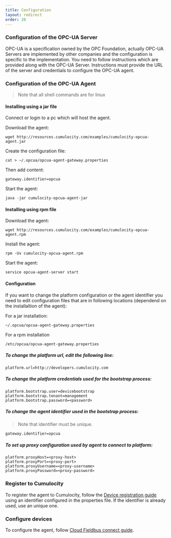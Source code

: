```yaml
---
title: Configuration
layout: redirect
order: 20
---
```


### Configuration of the OPC-UA Server
OPC-UA is a specification owned by the OPC Foundation, actually OPC-UA Servers are implemented by other companies and the configuration is specific to the implementation. 
You need to follow instructions which are provided along with the OPC-UA Server. 
Instructions must provide the URL of the server and credentials to configure the OPC-UA agent.

### Configuration of the OPC-UA Agent
> Note that all shell commands are for linux

#### Installing using a jar file
Connect or login to a pc which will host the agent. 

Download the agent:

    wget http://resources.cumulocity.com/examples/cumulocity-opcua-agent.jar

Create the configuration file:

    cat > ~/.opcua/opcua-agent-gateway.properties
    
Then add content:

    gateway.identifier=opcua

Start the agent:

    java -jar cumulocity-opcua-agent-jar

#### Installing using rpm file

Download the agent:

    wget http://resources.cumulocity.com/examples/cumulocity-opcua-agent.rpm

Install the agent:

    rpm -Uv cumulocity-opcua-agent.rpm

Start the agent:

    service opcua-agent-server start
    
#### Configuration
If you want to change the platform configuration or the agent identifier you need to edit configuration files that are in following locations (dependend on the installaltion of the agent):

For a jar installation:
    
    ~/.opcua/opcua-agent-gateway.properties

For a rpm installation

    /etc/opcua/opcua-agent-gateway.properties

##### To change the platform url, edit the following line:

    platform.url=http://developers.cumulocity.com
    
##### To change the platform credentials used for the bootstrap process:

    platform.bootstrap.user=devicebootstrap
    platform.bootstrap.tenant=management
    platform.bootstrap.password=<password>

##### To change the agent identifier used in the bootstrap process:

> Note that identifier must be unique.

    gateway.identifier=opcua
    
##### To set up proxy configuration used by agent to connect to platform:

    platform.proxyHost=<proxy-host>
    platform.proxyPort=<proxy-port>
    platform.proxyUsername=<proxy-username>
    platform.proxyPassword=<proxy-password>

### Register to Cumulocity
To register the agent to Cumulocity, follow the [Device registration guide](/guides/users-guide/device-management/#device-registration) using an identifier configured in the properties file. 
If the identifier is already used, use an unique one.

### Configure devices
To configure the agent, follow [Cloud Fieldbus connect guide](/guides/users-guide/cloud-fieldbus/#connect).

